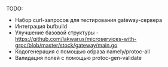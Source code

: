 TODO:
- Набор curl-запросов для тестирования gateway-сервера
- Интеграция bufbuild
- Улучшение базовой структуры - https://github.com/lakwarus/microservices-with-grpc/blob/master/stock/gateway/main.go
- Кодогенерация с помощью образа namely/protoc-all
- Валидация полей с помощью protoc-gen-validate